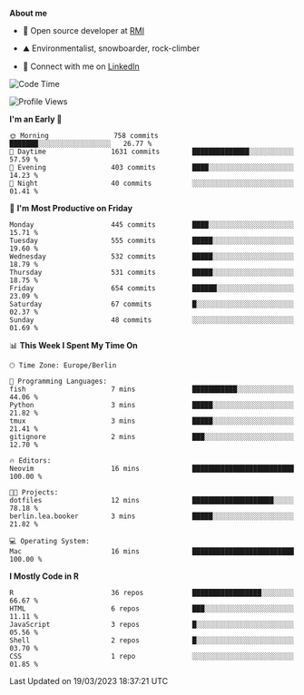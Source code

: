 **About me**

- 💼 Open source developer at [RMI](https://rmi.org/)

- ⛰️ Environmentalist, snowboarder, rock-climber

- 📱 Connect with me on [LinkedIn](https://www.linkedin.com/in/jackson-hoffart/)
 
<!--START_SECTION:waka-->
![Code Time](http://img.shields.io/badge/Code%20Time-34%20hrs%2040%20mins-blue)

![Profile Views](http://img.shields.io/badge/Profile%20Views-2-blue)

**I'm an Early 🐤** 

```text
🌞 Morning                758 commits         ███████░░░░░░░░░░░░░░░░░░   26.77 % 
🌆 Daytime                1631 commits        ██████████████░░░░░░░░░░░   57.59 % 
🌃 Evening                403 commits         ████░░░░░░░░░░░░░░░░░░░░░   14.23 % 
🌙 Night                  40 commits          ░░░░░░░░░░░░░░░░░░░░░░░░░   01.41 % 
```
📅 **I'm Most Productive on Friday** 

```text
Monday                   445 commits         ████░░░░░░░░░░░░░░░░░░░░░   15.71 % 
Tuesday                  555 commits         █████░░░░░░░░░░░░░░░░░░░░   19.60 % 
Wednesday                532 commits         █████░░░░░░░░░░░░░░░░░░░░   18.79 % 
Thursday                 531 commits         █████░░░░░░░░░░░░░░░░░░░░   18.75 % 
Friday                   654 commits         ██████░░░░░░░░░░░░░░░░░░░   23.09 % 
Saturday                 67 commits          █░░░░░░░░░░░░░░░░░░░░░░░░   02.37 % 
Sunday                   48 commits          ░░░░░░░░░░░░░░░░░░░░░░░░░   01.69 % 
```


📊 **This Week I Spent My Time On** 

```text
🕑︎ Time Zone: Europe/Berlin

💬 Programming Languages: 
fish                     7 mins              ███████████░░░░░░░░░░░░░░   44.06 % 
Python                   3 mins              █████░░░░░░░░░░░░░░░░░░░░   21.82 % 
tmux                     3 mins              █████░░░░░░░░░░░░░░░░░░░░   21.41 % 
gitignore                2 mins              ███░░░░░░░░░░░░░░░░░░░░░░   12.70 % 

🔥 Editors: 
Neovim                   16 mins             █████████████████████████   100.00 % 

🐱‍💻 Projects: 
dotfiles                 12 mins             ████████████████████░░░░░   78.18 % 
berlin.lea.booker        3 mins              █████░░░░░░░░░░░░░░░░░░░░   21.82 % 

💻 Operating System: 
Mac                      16 mins             █████████████████████████   100.00 % 
```

**I Mostly Code in R** 

```text
R                        36 repos            █████████████████░░░░░░░░   66.67 % 
HTML                     6 repos             ███░░░░░░░░░░░░░░░░░░░░░░   11.11 % 
JavaScript               3 repos             █░░░░░░░░░░░░░░░░░░░░░░░░   05.56 % 
Shell                    2 repos             █░░░░░░░░░░░░░░░░░░░░░░░░   03.70 % 
CSS                      1 repo              ░░░░░░░░░░░░░░░░░░░░░░░░░   01.85 % 
```




 Last Updated on 19/03/2023 18:37:21 UTC
<!--END_SECTION:waka-->
